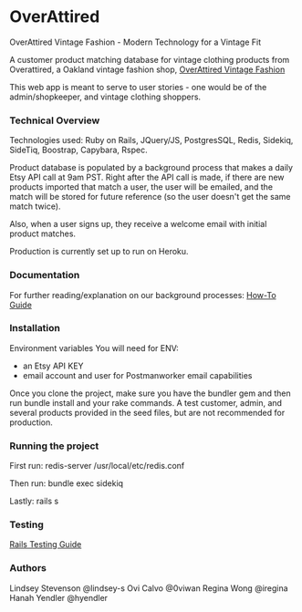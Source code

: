 # OverAttired
OverAttired Vintage Fashion - Modern Technology for a Vintage Fit

A customer product matching database for vintage clothing products from Overattired, a Oakland vintage fashion shop, [OverAttired Vintage Fashion](https://www.etsy.com/shop/OverAttiredVintage?ref=l2-shopheader-name&show_panel=true)

This web app is meant to serve to user stories - one would be of the admin/shopkeeper, and vintage clothing shoppers.


### Technical Overview

Technologies used: Ruby on Rails, JQuery/JS, PostgresSQL, Redis, Sidekiq, SideTiq, Boostrap, Capybara, Rspec.

Product database is populated by a background process that makes a daily Etsy API call at 9am PST. Right after the API call is made, if there are new products imported that match a user, the user will be emailed, and the match will be stored for future reference (so the user doesn't get the same match twice).

Also, when a user signs up, they receive a welcome email with initial product matches.

Production is currently set up to run on Heroku.


### Documentation

For further reading/explanation on our background processes: [How-To Guide](https://medium.com/@iregina/overattired-2-setting-up-background-processes-to-automate-etsy-scraping-email-sending-48f990d86ea7)


### Installation
Environment variables
You will need for ENV:
- an Etsy API KEY
- email account and user for Postmanworker email capabilities

Once you clone the project, make sure you have the bundler gem and then run bundle install and your rake commands.  A test customer, admin, and several products provided in the seed files, but are not recommended for production.


### Running the project

First run:
redis-server /usr/local/etc/redis.conf

Then run:
bundle exec sidekiq

Lastly:
rails s


### Testing
[Rails Testing Guide](http://guides.rubyonrails.org/testing.html)


### Authors
Lindsey Stevenson @lindsey-s
Ovi Calvo @0viwan
Regina Wong @iregina
Hanah Yendler @hyendler
